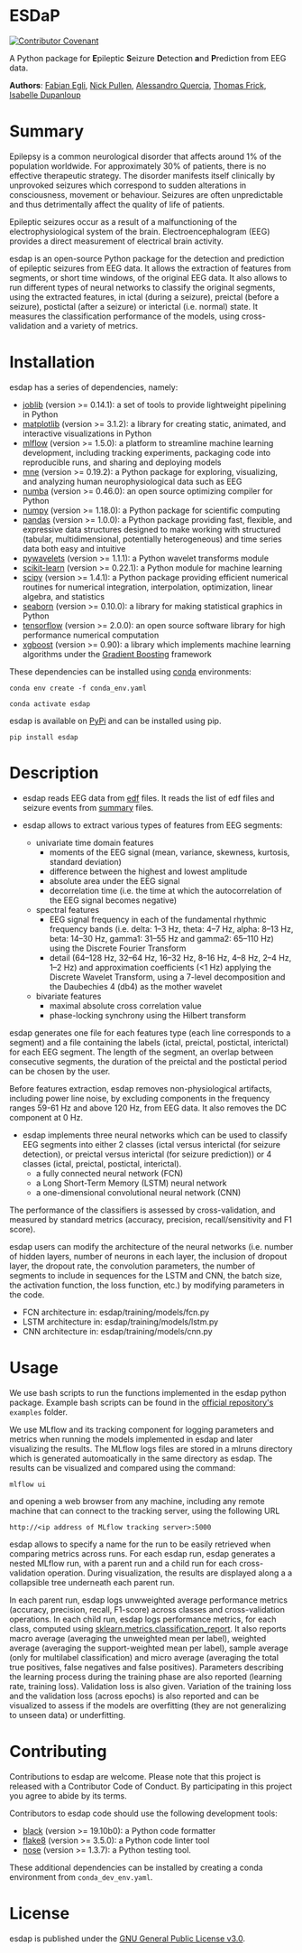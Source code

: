 ﻿# ESDaP

[![Contributor Covenant](https://img.shields.io/badge/Contributor%20Covenant-v2.0%20adopted-ff69b4.svg)](https://www.contributor-covenant.org/version/2/0/code_of_conduct/)

A Python package for **E**pileptic **S**eizure **D**etection **a**nd **P**rediction from EEG data.

**Authors**: [Fabian Egli](https://github.com/fabianegli/), [Nick Pullen](https://github.com/nstjhp/), [Alessandro Quercia](https://github.com/AlessioQuercia/), [Thomas Frick](https://github.com/thomfrick/), [Isabelle Dupanloup](https://github.com/idupanloup/)


# Summary

Epilepsy is a common neurological disorder that affects around 1% of the population worldwide. For approximately 30% of patients, there is no effective therapeutic strategy. The disorder manifests itself clinically by unprovoked seizures which correspond to sudden alterations in consciousness, movement or behaviour. Seizures are often unpredictable and thus detrimentally affect the quality of life of patients.

Epileptic seizures occur as a result of a malfunctioning of the electrophysiological system of the brain. Electroencephalogram (EEG) provides a direct measurement of electrical brain activity.

esdap is an open-source Python package for the detection and prediction of epileptic seizures from EEG data. It allows the extraction of features from segments, or short time windows, of the original EEG data. It also allows to run different types of neural networks to classify the original segments, using the extracted features, in ictal (during a seizure), preictal (before a seizure), postictal (after a seizure) or interictal (i.e. normal) state.
It measures the classification performance of the models, using cross-validation and a variety of metrics.


# Installation

esdap has a series of dependencies, namely:
- [joblib](https://pypi.org/project/joblib/) (version >= 0.14.1): a set of tools to provide lightweight pipelining in Python
- [matplotlib](https://pypi.org/project/matplotlib) (version >= 3.1.2): a library for creating static, animated, and interactive visualizations in Python
- [mlflow](https://pypi.org/project/mlflow) (version >= 1.5.0): a platform to streamline machine learning development, including tracking experiments, packaging code into reproducible runs, and sharing and deploying models
- [mne](https://pypi.org/project/mne) (version >= 0.19.2): a Python package for exploring, visualizing, and analyzing human neurophysiological data such as EEG
- [numba](https://pypi.org/project/numba/) (version >= 0.46.0): an open source optimizing compiler for Python
- [numpy](https://pypi.org/project/numpy) (version >= 1.18.0): a Python package for scientific computing
- [pandas](https://pypi.org/project/pandas/) (version >= 1.0.0): a Python package providing fast, flexible, and expressive data structures designed to make working with structured (tabular, multidimensional, potentially heterogeneous) and time series data both easy and intuitive
- [pywavelets](https://pypi.org/project/PyWavelets/) (version >= 1.1.1): a Python wavelet transforms module
- [scikit-learn](https://pypi.org/project/scikit-learn/) (version >= 0.22.1): a Python module for machine learning
- [scipy](https://pypi.org/project/scipy/) (version >= 1.4.1): a Python package providing efficient numerical routines for numerical integration, interpolation, optimization, linear algebra, and statistics
- [seaborn](https://pypi.org/project/seaborn/) (version >= 0.10.0): a library for making statistical graphics in Python
- [tensorflow](https://pypi.org/project/tensorflow/) (version >= 2.0.0): an open source software library for high performance numerical computation
- [xgboost](https://pypi.org/project/xgboost/) (version >= 0.90): a library which implements machine learning algorithms under the [Gradient Boosting](https://en.wikipedia.org/wiki/Gradient_boosting) framework

These dependencies can be installed using [conda](https://docs.conda.io/) environments:

`conda env create -f conda_env.yaml`

`conda activate esdap`

esdap is available on [PyPi](https://pypi.org/) and can be installed using pip.

`pip install esdap`


# Description

- esdap reads EEG data from [edf](https://en.wikipedia.org/wiki/European_Data_Format) files. It reads the list of edf files and seizure events from [summary](https://physionet.org/content/chbmit/1.0.0/chb06/chb06-summary.txt) files. 

- esdap allows to extract various types of features from EEG segments:
	- univariate time domain features
		- moments of the EEG signal (mean, variance, skewness, kurtosis, standard deviation)
		- difference between the highest and lowest amplitude
		- absolute area under the EEG signal
		- decorrelation time (i.e. the time at which the autocorrelation of the EEG signal becomes negative)
	- spectral features
		- EEG signal frequency in each of the fundamental rhythmic frequency bands (i.e. delta: 1–3 Hz, theta: 4–7 Hz, alpha: 8–13 Hz, beta: 14–30 Hz, gamma1: 31–55 Hz and gamma2: 65–110 Hz) using the Discrete Fourier Transform
		- detail (64–128 Hz, 32–64 Hz, 16–32 Hz, 8–16 Hz, 4–8 Hz, 2–4 Hz, 1–2 Hz) and approximation coefficients (<1 Hz) applying  the Discrete Wavelet Transform, using a 7-level decomposition and the Daubechies 4 (db4) as the mother wavelet
	- bivariate features
		- maximal absolute cross correlation value
		- phase-locking synchrony using the Hilbert transform

esdap generates one file for each features type (each line corresponds to a segment) and a file containing the labels (ictal, preictal, postictal, interictal) for each EEG segment. The length of the segment, an overlap between consecutive segments, the duration of the preictal and the postictal period can be chosen by the user.

Before features extraction, esdap removes non-physiological artifacts, including power line noise, by excluding components in the frequency ranges 59-61 Hz and above 120 Hz, from EEG data. It also removes the DC component at 0 Hz.

- esdap implements three neural networks which can be used to classify EEG segments into either 2 classes (ictal versus interictal (for seizure detection), or preictal versus interictal (for seizure prediction)) or 4 classes (ictal, preictal, postictal, interictal).
	- a fully connected neural network (FCN) 
	- a Long Short-Term Memory (LSTM) neural network 
	- a one-dimensional convolutional neural network (CNN) 

The performance of the classifiers is assessed by cross-validation, and measured by standard metrics (accuracy, precision, recall/sensitivity and F1 score).

esdap users can modify the architecture of the neural networks (i.e. number of hidden layers, number of neurons in each layer, the inclusion of dropout layer, the dropout rate, the convolution parameters, the number of segments to include in sequences for the LSTM and CNN, the batch size, the activation function, the loss function, etc.) by modifying parameters in the code.
- FCN architecture in:  esdap/training/models/fcn.py
- LSTM architecture in: esdap/training/models/lstm.py
- CNN architecture in: esdap/training/models/cnn.py


# Usage

We use bash scripts to run the functions implemented in the esdap python package. 
Example bash scripts can be found in the [official repository's](https://github.com/idupanloup/ESDaP) `examples` folder.

We use MLflow and its tracking component for logging parameters and metrics when running the models implemented in esdap and later visualizing the results. The MLflow logs files are stored in a mlruns directory which is generated automoatically in the same directory as esdap. The results can be visualized and compared using the command:

`mlflow ui`

and opening a web browser from any machine, including any remote machine that can connect to the tracking server, using the following URL

`http://<ip address of MLflow tracking server>:5000`

esdap allows to specify a name for the run to be easily retrieved when comparing metrics across runs. For each esdap run, esdap generates a nested MLflow run, with a parent run and a child run for each cross-validation operation. During visualization, the results are displayed along a a collapsible tree underneath each parent run.

In each parent run, esdap logs unwweighted average performance metrics (accuracy, precision, recall, F1-score) across classes and cross-validation operations. In each child run, esdap logs performance metrics, for each class, computed using [sklearn.metrics.classification_report](https://scikit-learn.org/stable/modules/generated/sklearn.metrics.classification_report.html). It also reports macro average (averaging the unweighted mean per label), weighted average (averaging the support-weighted mean per label), sample average (only for multilabel classification) and micro average (averaging the total true positives, false negatives and false positives). Parameters describing the learning process during the training phase are also reported (learning rate, training loss). Validation loss is also given. Variation of the training loss and the validation loss (across epochs) is also reported and can be visualized to assess if the models are overfitting (they are not generalizing to unseen data) or underfitting.


# Contributing

Contributions to esdap are welcome.
Please note that this project is released with a Contributor Code of Conduct. By participating in this project you agree to abide by its terms.

Contributors to esdap code should use the following development tools:
- [black](https://https://pypi.org/project/black/) (version >= 19.10b0): a Python code formatter
- [flake8](https://pypi.org/project/flake8/) (version >= 3.5.0): a Python code linter tool
- [nose](https://pypi.org/project/nose/) (version >= 1.3.7): a Python testing tool.

These additional dependencies can be installed by creating a conda environment from `conda_dev_env.yaml`.


# License

esdap is published under the [GNU General Public License v3.0](https://www.gnu.org/licenses/gpl-3.0.en.html).

